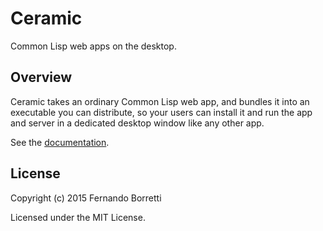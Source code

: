 # Ceramic

Common Lisp web apps on the desktop.

## Overview

Ceramic takes an ordinary Common Lisp web app, and bundles it into an executable
you can distribute, so your users can install it and run the app and server in a
dedicated desktop window like any other app.

See the [documentation](http://ceramic.github.io/docs/introduction.html).

## License

Copyright (c) 2015 Fernando Borretti

Licensed under the MIT License.
